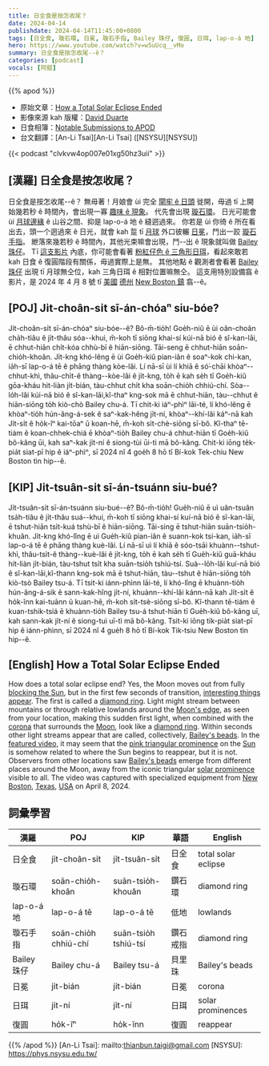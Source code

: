 ```yaml
---
title: 日全食是按怎收尾？
date: 2024-04-14
publishdate: 2024-04-14T11:45:00+0800
tags: [日全食, 璇石環, 日冕, 璇石手指, Bailey 珠仔, 復圓, 日珥, lap-o-á 地]
hero: https://www.youtube.com/watch?v=w5uUcq__vMo
summary: 日全食是按怎收尾--ê？
categories: [podcast]
vocals: [阿錕]
---
```


{{% apod %}}

- 原始文章：[How a Total Solar Eclipse Ended](https://apod.nasa.gov/apod/ap240414.html)
- 影像來源 kah 版權：[David Duarte](https://www.flickr.com/photos/davidduarte_astro/)
- 日食相簿：[Notable Submissions to APOD](https://www.facebook.com/media/set/?set=a.410844681644115&type=3)
- 台文翻譯：[An-Li Tsai][An-Li Tsai] ([NSYSU][NSYSU])

{{< podcast "clvkvw4op007e01xg50hz3uii" >}}

## [漢羅] 日全食是按怎收尾？
日全食是按怎收尾--ê？
無毋著！月娘會 ùi 完全 [閘牢 ê 日頭][blocking the Sun] 徙開，毋過 tī 上開始幾若秒 ê 時間內，會出現一寡 [趣味 ê 現象][interesting things appear]。
代先會出現 [璇石環][diamond ring 1]。
日光可能會 ùi [月球邊緣][Moon's edge] ê 山谷之間、抑是 lap-o-á 地 ê 縫迵過來。
你若是 ùi 你徛 ê 所在看出去，頭一个迵過來 ê 日光，就會 kah 踅 tī [月球][Moon] 外口彼輾 [日冕][corona]，鬥出一跤 [璇石手指][diamond ring 2]。
紲落來幾若秒 ê 時間內，其他光束嘛會出現，鬥--出 ê 現象就叫做 [Bailey 珠仔][Bailey's beads 1]。
Tī [這支影片][featured video] 內底，你可能會看著 [粉紅仔色 ê 三角形日珥][pink triangular prominence]，看起來敢若 kah 日食 ê 復圓階段有關係，毋過實際上是無。
其他地點 ê 觀測者會看著 [Bailey 珠仔][Bailey's beads 2] 出現 tī 月球無仝位，kah 三角日珥 ê 相對位置嘛無仝。
這支用特別設備翕 ê 影片，是 2024 年 4 月 8 號 tī [美國][USA] [德州][Texas] [New Boston 鎮][New Boston] 翕--ê。

## [POJ] Ji̍t-choân-si̍t sī-án-chóaⁿ siu-bóe?
Ji̍t-choân-si̍t sī-án-chóaⁿ siu-bóe--ê?
Bô-m̄-tio̍h!
Goe̍h-niû ē ùi oân-choân cha̍h-tiâu ê ji̍t-thâu sóa--khui, m̄-koh tī siōng khai-sí kúi-nā bió ê sî-kan-lāi, ē chhut-hiān chi̍t-kóa chhù-bī ê hiān-siōng.
Tāi-seng ē chhut-hiān soān-chio̍h-khoân.
Ji̍t-kng khó-lêng ē ùi Goe̍h-kiû pian-iân ê soaⁿ-kok chi-kan, ia̍h-sī lap-o-á tē ê phāng thàng kòe-lâi.
Lí nā-sī ùi lí khiā ê só͘-chāi khòaⁿ--chhut-khì, thâu-chi̍t-ê thàng--kòe-lâi ê ji̍t-kng, to̍h ē kah se̍h tī Goe̍h-kiû gōa-kháu hit-liàn ji̍t-bián, tàu-chhut chi̍t kha soān-chio̍h chhiú-chí.
Sòa--lo̍h-lâi kúi-nā bió ê sî-kan-lāi,kî-thaⁿ kng-sok mā ē chhut-hiān, tàu--chhut ê hiān-siōng to̍h kiò-chò Bailey chu-á.
Tī chit-ki iáⁿ-phìⁿ lāi-té, lí khó-lêng ē khòaⁿ-tio̍h hún-âng-á-sek ê saⁿ-kak-hêng ji̍t-ní, khòaⁿ--khí-lâi káⁿ-nā kah Ji̍t-si̍t ê ho̍k-îⁿ kai-tōaⁿ ū koan-hē, m̄-koh si̍t-chè-siōng sī-bô.
Kî-thaⁿ tē-tiám ê koan-chhek-chiá ē khòaⁿ-tio̍h Bailey chu-á chhut-hiān tī Goe̍h-kiû bô-kâng ūi, kah saⁿ-kak ji̍t-ní ê siong-tùi ūi-tì mā bô-kâng.
Chit-ki iōng te̍k-pia̍t siat-pī hip ê iáⁿ-phìⁿ, sī 2024 nî 4 goe̍h 8 hō tī Bí-kok Tek-chiu New Boston tìn hip--ê.

## [KIP] Ji̍t-tsuân-si̍t sī-án-tsuánn siu-bué?
Ji̍t-tsuân-si̍t sī-án-tsuánn siu-bué--ê?
Bô-m̄-tio̍h!
Gue̍h-niû ē uì uân-tsuân tsa̍h-tiâu ê ji̍t-thâu suá--khui, m̄-koh tī siōng khai-sí kuí-nā bió ê sî-kan-lāi, ē tshut-hiān tsi̍t-kuá tshù-bī ê hiān-siōng.
Tāi-sing ē tshut-hiān suān-tsio̍h-khuân.
Ji̍t-kng khó-lîng ē uì Gue̍h-kiû pian-iân ê suann-kok tsi-kan, ia̍h-sī lap-o-á tē ê phāng thàng kuè-lâi.
Lí nā-sī uì lí khiā ê sóo-tsāi khuànn--tshut-khì, thâu-tsi̍t-ê thàng--kuè-lâi ê ji̍t-kng, to̍h ē kah se̍h tī Gue̍h-kiû guā-kháu hit-liàn ji̍t-bián, tàu-tshut tsi̍t kha suān-tsio̍h tshiú-tsí.
Suà--lo̍h-lâi kuí-nā bió ê sî-kan-lāi,kî-thann kng-sok mā ē tshut-hiān, tàu--tshut ê hiān-siōng to̍h kiò-tsò Bailey tsu-á.
Tī tsit-ki iánn-phìnn lāi-té, lí khó-lîng ē khuànn-tio̍h hún-âng-á-sik ê sann-kak-hîng ji̍t-ní, khuànn--khí-lâi kánn-nā kah Ji̍t-si̍t ê ho̍k-înn kai-tuānn ū kuan-hē, m̄-koh si̍t-tsè-siōng sī-bô.
Kî-thann tē-tiám ê kuan-tshik-tsiá ē khuànn-tio̍h Bailey tsu-á tshut-hiān tī Gue̍h-kiû bô-kâng uī, kah sann-kak ji̍t-ní ê siong-tuì uī-tì mā bô-kâng.
Tsit-ki iōng ti̍k-pia̍t siat-pī hip ê iánn-phìnn, sī 2024 nî 4 gue̍h 8 hō tī Bí-kok Tik-tsiu New Boston tìn hip--ê.

## [English] How a Total Solar Eclipse Ended
How does a total solar eclipse end?
Yes, the Moon moves out from fully [blocking the Sun][blocking the Sun], but in the first few seconds of transition, [interesting things appear][interesting things appear].
The first is called a [diamond ring][diamond ring 1].
Light might stream between mountains or through relative lowlands around the [Moon's edge][Moon's edge], as seen from your location, making this sudden first light, when combined with the [corona][corona] that surrounds the [Moon][Moon], look like a [diamond ring][diamond ring 2].
Within seconds other light streams appear that are called, collectively, [Bailey's beads][Bailey's beads 1].
In the [featured video][featured video], it may seem that the [pink triangular prominence][pink triangular prominence] on the [Sun][Sun] is somehow related to where the Sun begins to reappear, but it is not.
Observers from other locations saw [Bailey's beads][Bailey's beads 2] emerge from different places around the Moon, away from the iconic triangular [solar prominence][solar prominence] visible to all.
The video was captured with specialized equipment from [New Boston][New Boston], [Texas][Texas], [USA][USA] on April 8, 2024.

## 詞彙學習

|漢羅|POJ|KIP|華語|English|
|-|-|-|-|-|
|日全食|ji̍t-choân-si̍t|ji̍t-tsuân-si̍t|日全食|total solar eclipse|
|璇石環|soān-chio̍h-khoân|suān-tsio̍h-khouân|鑽石環|diamond ring|
|lap-o-á 地|lap-o-á tē|lap-o-á tē|低地|lowlands|
|璇石手指|soān-chio̍h chhiú-chí|suān-tsio̍h tshiú-tsí|鑽石戒指|diamond ring|
|Bailey 珠仔|Bailey chu-á|Bailey tsu-á|貝里珠|Bailey's beads|
|日冕|ji̍t-bián|ji̍t-bián|日冕|corona|
|日珥|ji̍t-ní|ji̍t-ní|日珥|solar prominences|
|復圓|ho̍k-îⁿ|ho̍k-înn|復圓|reappear|

{{% /apod %}}
[An-Li Tsai]: mailto:thianbun.taigi@gmail.com
[NSYSU]: https://phys.nsysu.edu.tw/

[copyright]: https://apod.nasa.gov/apod/fap/lib/about_apod.html#srapply
[License]: https://creativecommons.org/licenses/by/3.0/

[blocking the Sun]:https://www.nasa.gov/image-article/solar-eclipse-diagram/
[interesting things appear]:https://qph.cf2.quoracdn.net/main-qimg-24a2197245b616b1b04c4fbd4744c471-pjlq
[diamond ring 1]:https://apod.nasa.gov/apod/ap201218.html
[Moon's edge]:https://en.wikipedia.org/wiki/Lunar_limb
[corona]:https://apod.nasa.gov/apod/ap240402.html
[Moon]:https://science.nasa.gov/moon/
[diamond ring 2]:https://commons.wikimedia.org/wiki/File:Classic_Diamond_Engagement_Ring.jpg
[Bailey's beads 1]:https://en.wikipedia.org/wiki/Baily%27s_beads
[featured video]:https://www.flickr.com/photos/davidduarte_astro/53645501807/in/pool-apods/
[pink triangular prominence]:https://www.facebook.com/photo/?fbid=413131944748722&set=a.410844681644115
[Sun]:https://science.nasa.gov/sun/
[Bailey's beads 2]:https://apod.nasa.gov/apod/ap150328.html
[solar prominence]:https://apod.nasa.gov/apod/ap230801.html
[New Boston]:https://youtu.be/Fo0tD-xNteQ?t=11
[Texas]:https://en.wikipedia.org/wiki/Texas
[USA]:https://en.wikipedia.org/wiki/United_States
